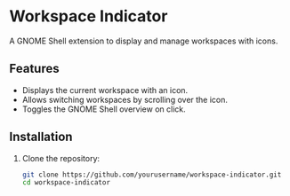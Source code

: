 # Workspace Indicator

A GNOME Shell extension to display and manage workspaces with icons.

## Features
- Displays the current workspace with an icon.
- Allows switching workspaces by scrolling over the icon.
- Toggles the GNOME Shell overview on click.

## Installation
1. Clone the repository:
   ```bash
   git clone https://github.com/yourusername/workspace-indicator.git
   cd workspace-indicator